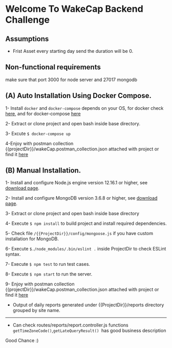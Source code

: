 # Welcome To WakeCap Backend Challenge

## Assumptions
* Frist Asset every starting day send the duration will be 0.

## Non-functional requirements
make sure that port 3000 for node server and 27017 mongodb

## (A) Auto Installation Using Docker Compose.
1- Install ```docker``` and ```docker-compose``` depends on your OS,  for docker check [here](https://docs.docker.com/get-docker/), and for docker-compose [here](https://docs.docker.com/compose/install/)

2- Extract or clone project and open bash inside base directory.

3- Excute ```$ docker-compose up```

4-Enjoy with postman collection {{projectDir}}/wakeCap.postman_collection.json attached with project or find it [here](https://www.getpostman.com/collections/d1559ea2b200bd7a3ac3)


## (B) Manual Installation.

1- Install and configure Node.js engine version 12.16.1 or higher, see [download page](https://nodejs.org/en/download/).

2- Install and configure MongoDB version 3.6.8 or higher, see [download page](https://www.mongodb.com/try/download).

3- Extract or clone project and open bash inside base directory

4- Execute ```$ npm install``` to build project and install required dependencies.

5- Check file ```/{{ProjectDir}}/config/mongoose.js``` if you have custom installation for MongoDB.

6- Execute ```$./node_modules/.bin/eslint .``` inside ProjectDir to check ESLint syntax.

7- Execute ```$ npm test``` to run test cases.

8- Execute ```$ npm start``` to run the server.

9- Enjoy with postman collection {{projectDir}}/wakeCap.postman_collection.json attached with project or find it [here](https://www.getpostman.com/collections/d1559ea2b200bd7a3ac3)

* Output of daily reports generated under {{ProjectDir}}/reports directory grouped by site name. 

***

* Can check routes/reports/report.controller.js functions ```getTimeZoneCode()```,```getLateQueryResult() ```has good business description 


Good Chance :)
